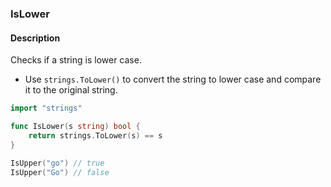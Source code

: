 ### IsLower

#### Description

Checks if a string is lower case.

- Use `strings.ToLower()` to convert the string to lower case and compare it to the original string.

```go
import "strings"

func IsLower(s string) bool {
	return strings.ToLower(s) == s
}
```

```go
IsUpper("go") // true
IsUpper("Go") // false
```
